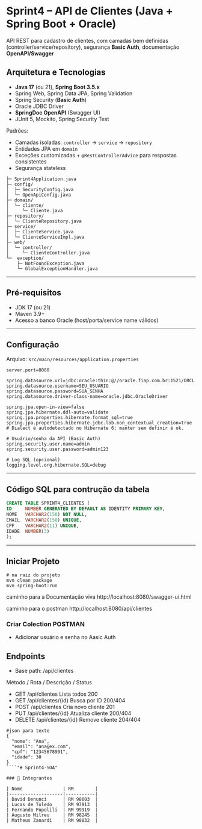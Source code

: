 # Sprint4 – API de Clientes (Java + Spring Boot + Oracle)

API REST para cadastro de clientes, com camadas bem definidas (controller/service/repository), segurança **Basic Auth**, documentação **OpenAPI/Swagger**

## Arquitetura e Tecnologias
- **Java 17** (ou 21), **Spring Boot 3.5.x**
- Spring Web, Spring Data JPA, Spring Validation
- Spring Security (**Basic Auth**)
- Oracle JDBC Driver
- **SpringDoc OpenAPI** (Swagger UI)
- JUnit 5, Mockito, Spring Security Test

Padrões:
- Camadas isoladas: `controller` → `service` → `repository`
- Entidades JPA em `domain`
- Exceções customizadas + `@RestControllerAdvice` para respostas consistentes
- Segurança stateless

````src/main/java/com/fiap/sprint4/
├─ Sprint4Application.java
├─ config/
│  ├─ SecurityConfig.java       
│  └─ OpenApiConfig.java        
├─ domain/
│  └─ cliente/
│     └─ Cliente.java
├─ repository/
│  └─ ClienteRepository.java
├─ service/
│  ├─ ClienteService.java
│  └─ ClienteServiceImpl.java
├─ web/
│  └─ controller/
│     └─ ClienteController.java
└─  exception/
    ├─ NotFoundException.java
    └─ GlobalExceptionHandler.java
````
---


## Pré-requisitos
- JDK 17 (ou 21)
- Maven 3.9+
- Acesso a banco Oracle (host/porta/service name válidos)

---

## Configuração
Arquivo: `src/main/resources/application.properties`

```properties
server.port=8080

spring.datasource.url=jdbc:oracle:thin:@//oracle.fiap.com.br:1521/ORCL
spring.datasource.username=SEU_USUARIO
spring.datasource.password=SUA_SENHA
spring.datasource.driver-class-name=oracle.jdbc.OracleDriver

spring.jpa.open-in-view=false
spring.jpa.hibernate.ddl-auto=validate
spring.jpa.properties.hibernate.format_sql=true
spring.jpa.properties.hibernate.jdbc.lob.non_contextual_creation=true
# Dialect é autodetectado no Hibernate 6; manter sem definir é ok.

# Usuário/senha da API (Basic Auth)
spring.security.user.name=admin
spring.security.user.password=admin123

# Log SQL (opcional)
logging.level.org.hibernate.SQL=debug
```
--- 
## Código SQL para contrução da tabela
``` SQL
CREATE TABLE SPRINT4_CLIENTES (
ID     NUMBER GENERATED BY DEFAULT AS IDENTITY PRIMARY KEY,
NOME   VARCHAR2(150) NOT NULL,
EMAIL  VARCHAR2(150) UNIQUE,
CPF    VARCHAR2(11) UNIQUE,
IDADE  NUMBER(3)
);
```
--- 
## Iniciar Projeto
````
# na raiz do projeto
mvn clean package
mvn spring-boot:run

````
caminho para a Documentação viva
http://localhost:8080/swagger-ui.html

caminho para o postman
http://localhost:8080/api/clientes

### Criar Colection POSTMAN
- Adicionar usuário e senha no Aasic Auth
## Endpoints

-  Base path: /api/clientes

Método	/ Rota / Descrição / Status
- GET  /api/clientes	Lista todos	200
- GET  /api/clientes/{id}	Busca por ID	200/404
- POST 	/api/clientes	Cria novo cliente	201
- PUT 	/api/clientes/{id}	Atualiza cliente	200/404
- DELETE	/api/clientes/{id}	Remove cliente	204/404

````
#json para texte
{
  "nome": "Ana",
  "email": "ana@ex.com",
  "cpf": "12345678901",
  "idade": 30
}
````"# Sprint4-SOA" 

### 👥 Integrantes

| Nome               | RM        |
|--------------------|-----------|
| David Denunci      | RM 98603  |
| Lucas de Toledo    | RM 97913  |
| Fernando Popolili  | RM 99919  |
| Augusto Milreu     | RM 98245  |
| Matheus Zanardi    | RM 98832  |
